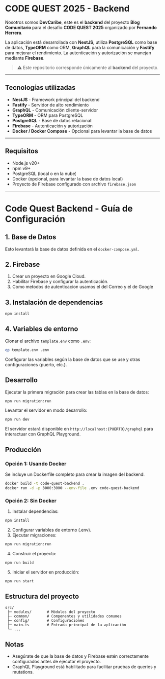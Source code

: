 # CODE QUEST 2025 - Backend

Nosotros somos **DevCaribe**, este es el **backend** del proyecto **Blog Comunitario** para el desafío **CODE QUEST 2025** organizado por **Fernando Herrera**.

La aplicación está desarrollada con **NestJS**, utiliza **PostgreSQL** como base de datos, **TypeORM** como ORM, **GraphQL** para la comunicación y **Fastify** para mejorar el rendimiento. La autenticación y autorización se manejan mediante **Firebase**.

> ⚠️ Este repositorio corresponde únicamente al **backend** del proyecto.

---

## Tecnologías utilizadas

- **NestJS** - Framework principal del backend
- **Fastify** - Servidor de alto rendimiento
- **GraphQL** - Comunicación cliente-servidor
- **TypeORM** - ORM para PostgreSQL
- **PostgreSQL** - Base de datos relacional
- **Firebase** - Autenticación y autorización
- **Docker / Docker Compose** - Opcional para levantar la base de datos

---

## Requisitos

- Node.js v20+
- npm v9+
- PostgreSQL (local o en la nube)
- Docker (opcional, para levantar la base de datos local)
- Proyecto de Firebase configurado con archivo `firebase.json`

---

# Code Quest Backend - Guía de Configuración

## 1. Base de Datos

Esto levantará la base de datos definida en el `docker-compose.yml`.

## 2. Firebase

1. Crear un proyecto en Google Cloud.
2. Habilitar Firebase y configurar la autenticación.
3. Como metodos de autenticacion usamos el del Correo y el de Google


## 3. Instalación de dependencias

```bash
npm install
```

## 4. Variables de entorno

Clonar el archivo `template.env` como `.env`:

```bash
cp template.env .env
```

Configurar las variables según la base de datos que se use y otras configuraciones (puerto, etc.).

## Desarrollo

Ejecutar la primera migración para crear las tablas en la base de datos:

```bash
npm run migration:run
```

Levantar el servidor en modo desarrollo:

```bash
npm run dev
```

El servidor estará disponible en `http://localhost:{PUERTO}/graphql` para interactuar con GraphQL Playground.

## Producción

### Opción 1: Usando Docker

Se incluye un Dockerfile completo para crear la imagen del backend.

```bash
docker build -t code-quest-backend .
docker run -d -p 3000:3000 --env-file .env code-quest-backend
```

### Opción 2: Sin Docker

1. Instalar dependencias:

```bash
npm install
```

2. Configurar variables de entorno (.env).
3. Ejecutar migraciones:

```bash
npm run migration:run
```

4. Construir el proyecto:

```bash
npm run build
```

5. Iniciar el servidor en producción:

```bash
npm run start
```

## Estructura del proyecto

```
src/
 ├─ modules/       # Módulos del proyecto
 ├─ common/        # Componentes y utilidades comunes
 ├─ config/        # Configuraciones
 ├─ main.ts        # Entrada principal de la aplicación
 └─ ...
```

## Notas

* Asegúrate de que la base de datos y Firebase estén correctamente configurados antes de ejecutar el proyecto.
* GraphQL Playground está habilitado para facilitar pruebas de queries y mutations.
